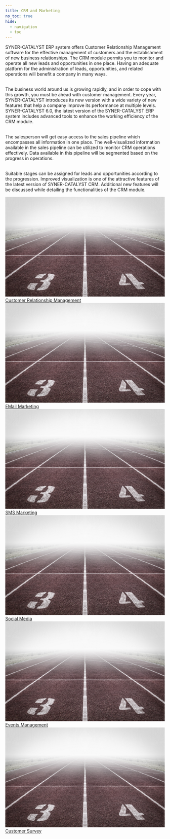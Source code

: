 ```yaml
---
title: CRM and Marketing
no_toc: true
hide:
  - navigation
  - toc
---
```

<div class="p-7">
SYNER-CATALYST ERP system offers Customer Relationship Management software for the effective management of customers and the establishment of new business relationships. The CRM module permits you to monitor and operate all new leads and opportunities in one place. Having an adequate platform for the administration of leads, opportunities, and related operations will benefit a company in many ways. 
<br /><br />

The business world around us is growing rapidly, and in order to cope with this growth, you must be ahead with customer management. Every year, SYNER-CATALYST introduces its new version with a wide variety of new features that help a company improve its performance at multiple levels. SYNER-CATALYST 6.0, the latest version of the SYNER-CATALYST ERP system includes advanced tools to enhance the working efficiency of the CRM module.
<br /><br />

The salesperson will get easy access to the sales pipeline which encompasses all information in one place. The well-visualized information available in the sales pipeline can be utilized to monitor CRM operations effectively. Data available in this pipeline will be segmented based on the progress in operations. 
<br /><br />

Suitable stages can be assigned for leads and opportunities according to the progression. Improved visualization is one of the attractive features of the latest version of SYNER-CATALYST CRM. Additional new features will be discussed while detailing the functionalities of the CRM module.

</div>

<section>
<!-- This example requires Tailwind CSS v2.0+ -->
<div class="relative bg-white overflow-hidden">
 <div class="p-7 grid grid-cols-1 sm:grid-cols-1 md:grid-cols-5 lg:grid-cols-5 xl:grid-cols-5 gap-5">
    <a href="01_crm" class="rounded overflow-hidden shadow-lg">
      <img class="w-full" src="assets/getting_started.jpg" alt="Platform">
      <div class="px-6 py-2">
        <div class="font-regular text-l mb-2" >Customer Relationship Management</div>
      </div>
    </a>
    <a href="01_crm" class="rounded overflow-hidden shadow-lg">
      <img class="w-full" src="assets/getting_started.jpg" alt="Platform">
      <div class="px-6 py-2">
        <div class="font-regular text-l mb-2" >EMail Marketing</div>
      </div>
    </a>
    <a href="01_crm" class="rounded overflow-hidden shadow-lg">
      <img class="w-full" src="assets/getting_started.jpg" alt="Platform">
      <div class="px-6 py-2">
        <div class="font-regular text-l mb-2" >SMS Marketing</div>
      </div>
    </a>
    <a href="01_crm" class="rounded overflow-hidden shadow-lg">
      <img class="w-full" src="assets/getting_started.jpg" alt="Platform">
      <div class="px-6 py-2">
        <div class="font-regular text-l mb-2" >Social Media</div>
      </div>
    </a>
    <a href="01_crm" class="rounded overflow-hidden shadow-lg">
      <img class="w-full" src="assets/getting_started.jpg" alt="Platform">
      <div class="px-6 py-2">
        <div class="font-regular text-l mb-2" >Events Management</div>
      </div>
    </a>
    <a href="01_crm" class="rounded overflow-hidden shadow-lg">
      <img class="w-full" src="assets/getting_started.jpg" alt="Platform">
      <div class="px-6 py-2">
        <div class="font-regular text-l mb-2" >Customer Survey</div>
      </div>
    </a>
</div>
</section>
